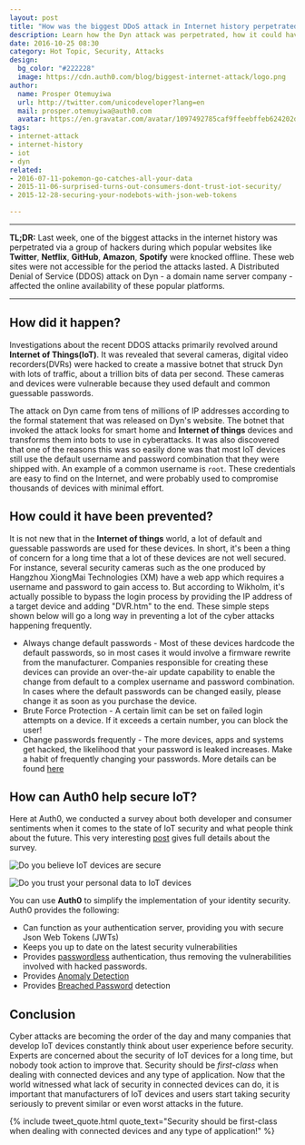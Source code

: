 ```yaml
---
layout: post
title: "How was the biggest DDoS attack in Internet history perpetrated?"
description: Learn how the Dyn attack was perpetrated, how it could have been prevented and how to avoid similar attacks in the future
date: 2016-10-25 08:30
category: Hot Topic, Security, Attacks
design:
  bg_color: "#222228"
  image: https://cdn.auth0.com/blog/biggest-internet-attack/logo.png
author:
  name: Prosper Otemuyiwa
  url: http://twitter.com/unicodeveloper?lang=en
  mail: prosper.otemuyiwa@auth0.com
  avatar: https://en.gravatar.com/avatar/1097492785caf9ffeebffeb624202d8f?s=200
tags:
- internet-attack
- internet-history
- iot
- dyn
related:
- 2016-07-11-pokemon-go-catches-all-your-data
- 2015-11-06-surprised-turns-out-consumers-dont-trust-iot-security/
- 2015-12-28-securing-your-nodebots-with-json-web-tokens

---
```


---

**TL;DR:** Last week, one of the biggest attacks in the internet history was perpetrated via a group of hackers during which popular websites like **Twitter**, **Netflix**, **GitHub**, **Amazon**, **Spotify** were knocked offline. These web sites were not accessible for the period the attacks lasted. A Distributed Denial of Service (DDOS) attack on Dyn - a domain name server company -  affected the online availability of these popular platforms.

---

## How did it happen?

Investigations about the recent DDOS attacks primarily revolved around **Internet of Things(IoT)**. It was revealed that several cameras, digital video recorders(DVRs) were hacked to create a massive botnet that struck Dyn with lots of traffic, about a trillion bits of data per second. These cameras and devices were vulnerable because they used default and common guessable passwords.

The attack on Dyn came from tens of millions of IP addresses according to the formal statement that was released on Dyn's website. The botnet that invoked the attack looks for smart home and **Internet of things** devices and transforms them into bots to use in cyberattacks. It was also discovered that one of the reasons this was so easily done was that most IoT devices still use the default username and password combination that they were shipped with. An example of a common username is `root`. These credentials are easy to find on the Internet, and were probably used to compromise thousands of devices with minimal effort.

## How could it have been prevented?

It is not new that in the **Internet of things** world, a lot of default and guessable passwords are used for these devices. In short, it's been a thing of concern for a long time that a lot of these devices are not well secured. For instance, several security cameras such as the one produced by Hangzhou XiongMai Technologies (XM) have a web app which requires a username and password to gain access to. But according to Wikholm, it's actually possible to bypass the login process by providing the IP address of a target device and adding "DVR.htm" to the end. These simple steps shown below will go a long way in preventing a lot of the cyber attacks happening frequently.

* Always change default passwords - Most of these devices hardcode the default passwords, so in most cases it would involve a firmware rewrite from the manufacturer. Companies responsible for creating these devices can provide an over-the-air update capability to enable the change from default to a complex username and password combination. In cases where the default passwords can be changed easily, please change it as soon as you purchase the device.
* Brute Force Protection - A certain limit can be set on failed login attempts on a device. If it exceeds a certain number, you can block the user!
* Change passwords frequently - The more devices, apps and systems get hacked, the likelihood that your password is leaked increases. Make a habit of frequently changing your passwords. More details can be found [here](https://auth0.com/blog/avoiding-password-reuse-attacks/)

## How can Auth0 help secure IoT?

Here at Auth0, we conducted a survey about both developer and consumer sentiments when it comes to the state of IoT security and what people think about the future. This very interesting [post](https://auth0.com/blog/surprised-turns-out-consumers-dont-trust-iot-security/) gives full details about the survey.

![Do you believe IoT devices are secure](https://cdn.auth0.com/blog/iot-survey/do-you-believe-iot-devices-are-secure-2.png)

![Do you trust your personal data to IoT devices](https://cdn.auth0.com/blog/iot-survey/do-you-trust-your-personal-data-to-iot-devices.png)

You can use **Auth0** to simplify the implementation of your identity security. Auth0 provides the following:

- Can function as your authentication server, providing you with secure Json Web Tokens (JWTs)
- Keeps you up to date on the latest security vulnerabilities
- Provides [passwordless](https://auth0.com/passwordless) authentication, thus removing the vulnerabilities involved with hacked passwords.
- Provides [Anomaly Detection](https://auth0.com/learn/anomaly-detection/)
- Provides [Breached Password](https://auth0.com/breached-passwords) detection

## Conclusion

Cyber attacks are becoming the order of the day and many companies that develop IoT devices constantly think about user experience before security. Experts are concerned about the security of IoT devices for a long time, but nobody took action to improve that. Security should be *first-class* when dealing with connected devices and any type of application. Now that the world witnessed what lack of security in connected devices can do, it is important that manufacturers of IoT devices and users start taking security seriously to prevent similar or even worst attacks in the future.

{% include tweet_quote.html quote_text="Security should be first-class when dealing with connected devices and any type of application!" %}
